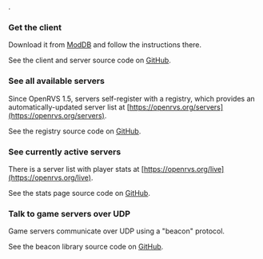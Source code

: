 .

### Get the client

Download it from [ModDB](https://www.moddb.com/games/tom-clancys-rainbow-six-3-raven-shield/downloads/raven-shield-openrvs-patch-v15) and follow the instructions there.

See the client and server source code on [GitHub](https://github.com/OpenRVS-devs/OpenRVS).

### See all available servers

Since OpenRVS 1.5, servers self-register with a registry, which provides an automatically-updated server list at [https://openrvs.org/servers](https://openrvs.org/servers).

See the registry source code on [GitHub](https://github.com/willroberts/openrvs-registry).

### See currently active servers

There is a server list with player stats at [https://openrvs.org/live](https://openrvs.org/live).

See the stats page source code on [GitHub](https://github.com/willroberts/openrvs-stats).

### Talk to game servers over UDP

Game servers communicate over UDP using a "beacon" protocol.

See the beacon library source code on [GitHub](https://github.com/willroberts/openrvs-beacon).
